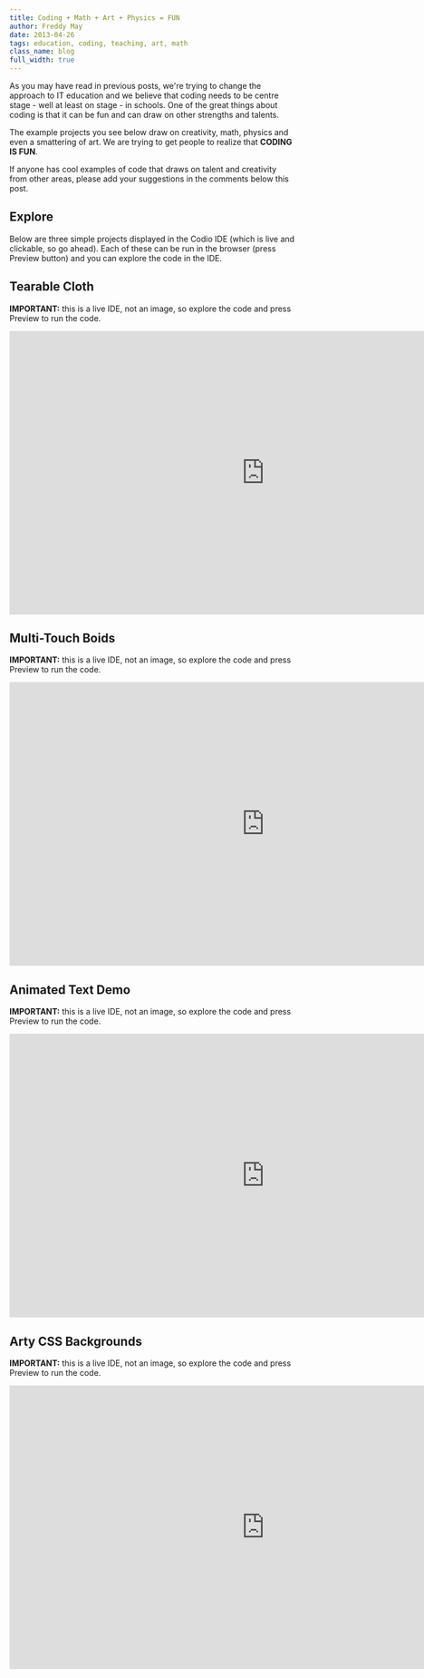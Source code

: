 ```yaml
---
title: Coding + Math + Art + Physics = FUN
author: Freddy May
date: 2013-04-26
tags: education, coding, teaching, art, math
class_name: blog
full_width: true
---
```


As you may have read in previous posts, we're trying to change the approach to IT education and we believe that coding needs to be centre stage - well at least on stage - in schools. One of the great things about coding is that it can be fun and can draw on other strengths and talents.

The example projects you see below draw on creativity, math, physics and even a smattering of art. We are trying to get people to realize that **CODING IS FUN**.

If anyone has cool examples of code that draws on talent and creativity from other areas, please add your suggestions in the comments below this post.

## Explore
Below are three simple projects displayed in the Codio IDE (which is live and clickable, so go ahead). Each of these can be run in the browser (press Preview button) and you can explore the code in the IDE.

## Tearable Cloth
**IMPORTANT:** this is a live IDE, not an image, so explore the code and press Preview to run the code.

<iframe src="https://codio.com/codio/Tear-able-Cloth-Demo" width="900" height="500" frameborder="0" marginheight="20" marginwidth="35" scrolling="auto"></iframe>

## Multi-Touch Boids
**IMPORTANT:** this is a live IDE, not an image, so explore the code and press Preview to run the code.

<iframe src="https://codio.com/codio/Multitouch-Boids-Demo" width="900" height="500" frameborder="0" marginheight="20" marginwidth="35" scrolling="auto"></iframe>

## Animated Text Demo
**IMPORTANT:** this is a live IDE, not an image, so explore the code and press Preview to run the code.

<iframe src="https://codio.com/codio/Animated-Text-Fill-Demo" width="900" height="500" frameborder="0" marginheight="20" marginwidth="35" scrolling="auto"></iframe>

## Arty CSS Backgrounds
**IMPORTANT:** this is a live IDE, not an image, so explore the code and press Preview to run the code.

<iframe src="https://codio.com/codio/CSS-Patterns" width="900" height="500" frameborder="0" marginheight="20" marginwidth="35" scrolling="auto"></iframe>

